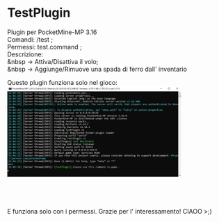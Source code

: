 # TestPlugin <br>
Plugin per PocketMine-MP 3.16 <br>
Comandi: /test ; <br>
Permessi: test.command ; <br>
Descrizione: <br>
<span>&nbsp</span>  -> Attiva/Disattiva il volo; <br>
<span>&nbsp</span>  -> Aggiunge/Rimuove una spada di ferro dall' inventario <br>

Questo plugin funziona solo nel gioco:
<img src="https://github.com/RobeFre20/TestPlugin/blob/main/terminale.PNG" style="width: 400px; height: auto;" />

<div style="padding: 20px;"></div>

E funziona solo con i permessi.
Grazie per l' interessamento! CIAOO >;)
